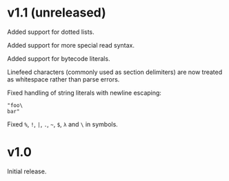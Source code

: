 # v1.1 (unreleased)

Added support for dotted lists.

Added support for more special read syntax.

Added support for bytecode literals.

Linefeed characters (commonly used as section delimiters) are now treated
as whitespace rather than parse errors.

Fixed handling of string literals with newline escaping:

```
"foo\
bar"
```

Fixed `%`, `!`, `|`, `.`, `~`, `$`, `λ` and `\` in symbols.

# v1.0

Initial release.
